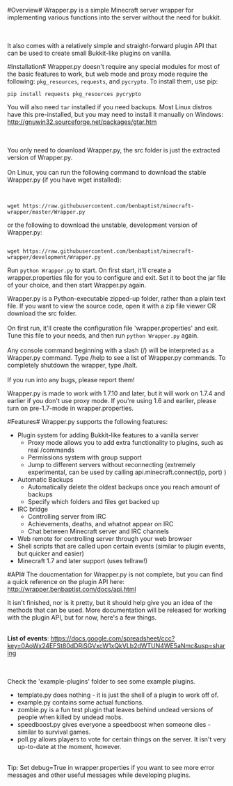 #Overview#
Wrapper.py is a simple Minecraft server wrapper for implementing various functions into the server without the need for bukkit.

</br></br>It also comes with a relatively simple and straight-forward plugin API that can be used to create small Bukkit-like plugins on vanilla. 

#Installation#
Wrapper.py doesn't require any special modules for most of the basic features to work, but web mode and proxy mode require the following: `pkg_resources`, `requests`, and `pycrypto`.  To install them, use pip:

`pip install requests pkg_resources pycrypto`

You will also need `tar` installed if you need backups. Most Linux distros have this pre-installed, but you may need to install it manually on Windows: http://gnuwin32.sourceforge.net/packages/gtar.htm

</br></br>
You only need to download Wrapper.py, the src folder is just the extracted version of Wrapper.py.</br>  
On Linux, you can run the following command to download the stable Wrapper.py (if you have wget installed):</br></br>  
```

wget https://raw.githubusercontent.com/benbaptist/minecraft-wrapper/master/Wrapper.py
```  
or the following to download the unstable, development version of Wrapper.py:
```

wget https://raw.githubusercontent.com/benbaptist/minecraft-wrapper/development/Wrapper.py
```
Run `python Wrapper.py` to start. On first start, it'll create a wrapper.properties file for you to configure and exit. Set it to boot the jar file of your choice, and then start Wrapper.py again. 

Wrapper.py is a Python-executable zipped-up folder, rather than a plain text file. If you want to view the source code, open it
with a zip file viewer OR download the src folder.</br>   
On first run, it'll create the configuration file 'wrapper.properties' and exit. Tune this file to your needs, and then run `python Wrapper.py` again.</br>  
Any console command beginning with a slash (/) will be interpreted as a Wrapper.py command. 
Type /help to see a list of Wrapper.py commands. To completely shutdown the wrapper, type /halt.</br>  
If you run into any bugs, please report them!

Wrapper.py is made to work with 1.7.10 and later, but it will work on 1.7.4 and earlier if you don't use proxy mode. If you're using 1.6 and earlier, please turn on pre-1.7-mode in wrapper.properties.

#Features#
Wrapper.py supports the following features:
- Plugin system for adding Bukkit-like features to a vanilla server
  - Proxy mode allows you to add extra functionality to plugins, such as real /commands
  - Permissions system with group support 
  - Jump to different servers without reconnecting (extremely experimental, can be used by calling api.minecraft.connect(ip, port) )
- Automatic Backups
  - Automatically delete the oldest backups once you reach amount of backups
  - Specify which folders and files get backed up
- IRC bridge
  - Controlling server from IRC
  - Achievements, deaths, and whatnot appear on IRC
  - Chat between Minecraft server and IRC channels
- Web remote for controlling server through your web browser
- Shell scripts that are called upon certain events (similar to plugin events, but quicker and easier)
- Minecraft 1.7 and later support (uses tellraw!)

#API#
The doucmentation for Wrapper.py is not complete, but you can find a quick reference on the plugin API here:
</br><a href="http://wrapper.benbaptist.com/docs/api.html">http://wrapper.benbaptist.com/docs/api.html</a>

It isn't finished, nor is it pretty, but it should help give you an idea of the methods that can be used. More documentation will be released 
for working with the plugin API, but for now, here's a few things.</br></br>

<b>List of events</b>: https://docs.google.com/spreadsheet/ccc?key=0AoWx24EFSt80dDRiSGVxcW1xQkVLb2dWTUN4WE5aNmc&usp=sharing</br>

</br></br>Check the 'example-plugins' folder to see some example plugins.
<ul> 
<li>template.py does nothing - it is just the shell of a plugin to work off of.</li>
<li>example.py contains some actual functions. </li>
<li>zombie.py is a fun test plugin that leaves behind undead versions of people when killed by undead mobs.</li>
<li>speedboost.py gives everyone a speedboost when someone dies - similar to survival games.</li>
<li>poll.py allows players to vote for certain things on the server. It isn't very up-to-date at the moment, however. </li>
</ul>
</br>Tip: Set debug=True in wrapper.properties if you want to see more error messages and other useful messages while developing plugins.
